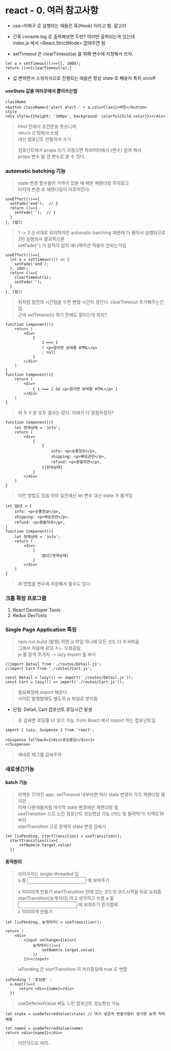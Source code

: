 react - 0. 여러 참고사항
=====================

* use~어쩌구 로 실행되는 애들은 훅(Hook) 이라고 함. 갈고리   
* 간혹 console.log 로 출력해보면 두번? 여러번 출력되는게 있는데   
index.js 에서 <React.StrictMode> 없애주면 됨   

* setTimeout 은 clearTimeout(a) 를 위해 변수에 지정해서 쓰자. 
```
let a = setTimeout(()=>{}, 1000);
return ()=>{clearTimeout(a);}
```
* 값 변하면서 스위치식으로 진행되는 애들은 항상 state 로 빼놓자 특히 on/off

#### useState 값을 여러곳에서 뽑아쓰는법
```
className
<button className={'alert alert-' + a.colorClass}>버튼</button>
style
<div style={{height: '100px', background: colorfulChild.color}}></div>
```
> html 안에서 조건문을 못쓰니까   
> return () 밖에서 쓰셈   
> 대신 컴포넌트 만들어서 쓰기   

> 컴포넌트에서 props 쓰기 귀찮으면 파라미터에서 {변수} 일케 해서   
> props.변수 를 걍 변수로 쓸 수 있다. 

### automatic batching 기능
> state 변경 함수들이 가까이 있을 때 매번 재렌더링 하지않고   
> 마지막 변경 후 재렌더링이 이루어진다.   
```
useEffect(()=>{
  setFade('end');  // 2
  return ()=>{
    setFade('');  // 1
  }
}, [탭])
```
> 1 -> 2 순서대로 되야하지만 automatic batching 때문에 다 몰아서 실행되므로 2만 실행되서 결과적으론   
> setFade(‘') 가 된적이 없어 애니메이션 적용이 안되는거임   
```
useEffect(()=>{
  let a = setTimeout(() => {
    setFade('end');
  }, 100);
  return ()=>{
    clearTimeout(a);
    setFade(''); 
  }
}, [탭])
```
> 위처럼 잠깐의 시간텀을 두면 변할 시간이 생긴다. clearTimeout 추가해주는건 덤.   
> 근데 setTimeout() 하기 전에도 잘되는데 뭐지?

```
function Component(){
    return (
        <div>
            {
                1 === 1
                ? <p>참이면 보여줄 HTML</p>
                : null
            }
        </div>
    )
}
function Component(){
    return (
        <div>
            { 1 === 1 && <p>참이면 보여줄 HTML</p> }
        </div>
    )
}
```
> 위 두 if 문 모두 결과는 같다. 아래가 더 깔끔하겠지? 
```
function Component(){
    let 현재상태 = 'info';
    return (
        <div>
            {
                {
                    info: <p>상품정보</p>, 
                    shipping: <p>배송관련</p>, 
                    refund: <p>환불약관</p>, 
                }[현재상태]
            }
        </div>
    )
}
```
> 이런 방법도 있음 아마 실전에선 let 변수 대신 state 가 올거임
```
let 탭UI = {
    info: <p>상품정보</p>, 
    shipping: <p>배송관련</p>, 
    refund: <p>환불약관</p>, 
}
function Component(){
    let 현재상태 = 'info';
    return (
        <div>
            {
                탭UI[현재상태]
            }
        </div>
    )
}
```
> 위 방법을 변수에 저장해서 쓸수도 있다. 

### 크롬 확장 프로그램 
1. React Developer Tools
2. Redux DevTools

### Single Page Application 특징
> npm run build (발행) 하면 js 파일 하나에 모든 코드 다 쑤셔박음   
> 그래서 처음에 로딩 ㅈㄴ 오래걸림   
> js 를 잘게 쪼개자 -> lazy import 를 써서   
```
//import Detail from './routes/Detail.js';
//import Cart from './routes/Cart.js';

const Detail = lazy(() => import('./routes/Detail.js'));
const Cart = lazy(() => import('./routes/Cart.js'));
```
> 필요해질때 import 해온다.   
> 사이트 발행할때도 별도의 js 파일로 분리됨   
* 단점: Detail, Cart 컴포넌트 로딩시간 발생   

> <Suspense> 로 감싸면 로딩중 UI 넣기 가능. from React 에서 import 하는 컴포넌트임   
```
import { lazy, Suspense } from 'react';
```
```
<Suspense fallback={<div>로딩중임</div>}>
</Suspense>
```
> 얘네로 <Routes> 태그를 감싸주자 

### 새로생긴기능
#### batch 기능
> 리액트 17까진 ajax, setTimeout 내부라면 여러 state 변경이 각각 재렌더링 됐지만   
> 이제 다른애들처럼 마지막 state 변경에만 재렌더링 됨   
> useTransition 으로 느린 컴포넌트 성능향상 가능 (카드 빛 돌려막기) 리액트18부터   
> startTransition 으로 문제의 state 변경 감싸기   
```
let [isPending, startTransition] = useTransition();
  startTransition(()=>{
      setName(e.target.value)
  })
```
#### 동작원리
> 브라우저는 single-threaded 임   
> a 를 <input> 에 보여주기   
> <div> x 10000개 만들기   
> startTransition 안에 있는 코드의 코드시작을 뒤로 늦춰줌. startTransition(늦게처리) 라고 생각하고 쓰셈   
> a 를 <input> 에 보여주기   
> 한가할때 <div> x 10000개 만들기   
```
let [isPending, 늦게처리] = useTransition();

return (
    <div>
        <input onChange={(e)=>{ 
            늦게처리(()=>{
                setName(e.target.value)
            })
        }}></input>
```
> isPanding 은 startTransition 이 처리중일때 true 로 변함   
```
isPending ? '로딩중' :
  a.map(()=>{
      return <div>{name}</div>
  })
```
> useDeferredValue 써도 느린 컴포넌트 성능향상 가능   
```
let state = useDeferredValue(state) // 여기 넣은게 변동사항이 생기면 늦게 처리해줌
```
```
let name2 = useDeferredValue(name)
return <div>{name2}</div>
```
> 이런식으로 처리..

